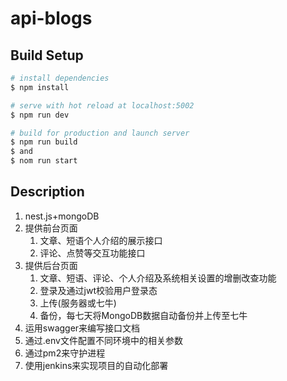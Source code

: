 # api-blogs

## Build Setup

```bash
# install dependencies
$ npm install

# serve with hot reload at localhost:5002
$ npm run dev

# build for production and launch server
$ npm run build 
$ and
$ nom run start
```

## Description

1. nest.js+mongoDB
2. 提供前台页面
   1) 文章、短语个人介绍的展示接口
   2) 评论、点赞等交互功能接口
3. 提供后台页面
   1) 文章、短语、评论、个人介绍及系统相关设置的增删改查功能
   2) 登录及通过jwt校验用户登录态
   3) 上传(服务器或七牛)
   4) 备份，每七天将MongoDB数据自动备份并上传至七牛
4. 运用swagger来编写接口文档 
5. 通过.env文件配置不同环境中的相关参数
6. 通过pm2来守护进程
7. 使用jenkins来实现项目的自动化部署